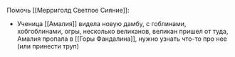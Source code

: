 Помочь [[Мерриголд Светлое Сияние]]:
- Ученица [[Амалия]] видела новую дамбу, с гоблинами, хобгоблинами, огры, несколько великанов, великан пришел от туда, Амалия пропала в [[Горы Фандалина]], нужно узнать что-то про нее (или принести труп)